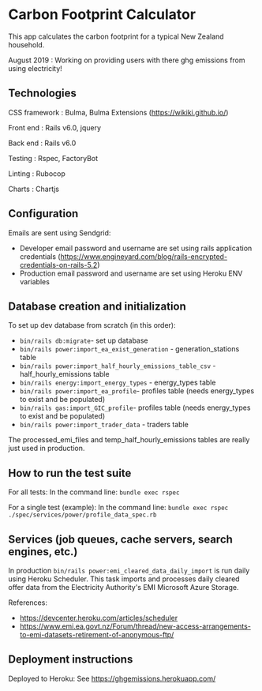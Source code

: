 # Carbon Footprint Calculator
This app calculates the carbon footprint for a typical New Zealand household.

August 2019 : Working on providing users with there ghg emissions from using electricity!

## Technologies
CSS framework : Bulma, Bulma Extensions (https://wikiki.github.io/)

Front end : Rails v6.0, jquery

Back end : Rails v6.0

Testing : Rspec, FactoryBot

Linting : Rubocop

Charts : Chartjs

## Configuration

Emails are sent using Sendgrid:

- Developer email password and username are set using rails application credentials (https://www.engineyard.com/blog/rails-encrypted-credentials-on-rails-5.2)
- Production email password and username are set using Heroku ENV variables

## Database creation and initialization

To set up dev database from scratch (in this order):

- `bin/rails db:migrate`- set up database
- `bin/rails power:import_ea_exist_generation` - generation_stations table
- `bin/rails power:import_half_hourly_emissions_table_csv` - half_hourly_emissions table
- `bin/rails energy:import_energy_types` - energy_types table
- `bin/rails power:import_ea_profile`- profiles table (needs energy_types to exist and be populated)
- `bin/rails gas:import_GIC_profile`- profiles table (needs energy_types to exist and be populated)
- `bin/rails power:import_trader_data` - traders table

The processed_emi_files and temp_half_hourly_emissions tables are really just used in production.

## How to run the test suite

For all tests: In the command line: `bundle exec rspec`

For a single test (example): In the command line: `bundle exec rspec ./spec/services/power/profile_data_spec.rb`

## Services (job queues, cache servers, search engines, etc.)

In production `bin/rails power:emi_cleared_data_daily_import` is run daily using Heroku Scheduler. This task imports and processes daily cleared offer data from the Electricity Authority's EMI Microsoft Azure Storage.

References:

- https://devcenter.heroku.com/articles/scheduler
- https://www.emi.ea.govt.nz/Forum/thread/new-access-arrangements-to-emi-datasets-retirement-of-anonymous-ftp/

## Deployment instructions

Deployed to Heroku: See https://ghgemissions.herokuapp.com/
